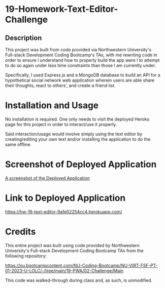 # 19-Homework-Text-Editor-Challenge

## Description
This project was built from code provided via Northwestern University's Full-stack Development Coding Bootcamp's TAs, with me rewriting code in order to ensure I understand how to properly build the app were I to attempt to do so again under less time constraints than those I am currently under.

Specifically, I used Express.js and a MongoDB database to build an API for a hypothetical social network web application wherein users are able share their thoughts, react to others’, and create a friend list.

# Installation and Usage
No installation is required. One only needs to visit the deployed Heroku page for this project in order to interact/use it properly. 

Said interaction/usage would involve simply using the text editor by creating/editing your own text and/or installing the application to do the same offline.

# Screenshot of Deployed Application
[A screenshot of the Deployed Application](./19-Homework-Screenshot.png)

# Link to Deployed Application
https://hw-19-text-editor-9afe02254cc4.herokuapp.com/

# Credits
This entire project was built using code provided by Northwestern University's Full-stack Development Coding Bootcamp TAs from the following repository:

https://nu.bootcampcontent.com/NU-Coding-Bootcamp/NU-VIRT-FSF-PT-01-2023-U-LOLC/-/tree/main/19-PWA/02-Challenge/Main

This code was walked-through during class and, as such, is unmodified.